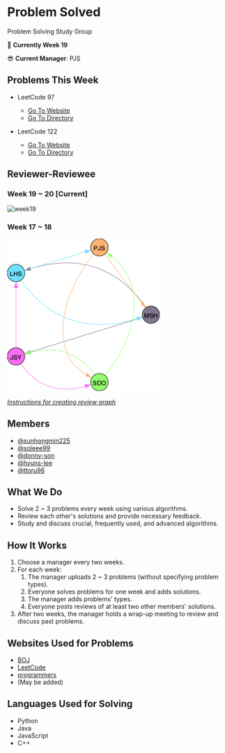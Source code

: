 # Problem Solved
Problem Solving Study Group



📌 **Currently Week 19**


😎 **Current Manager**: PJS

## Problems This Week

  - LeetCode 97
    - [Go To Website](https://leetcode.com/problems/best-time-to-buy-and-sell-stock-ii/)
    - [Go To Directory](https://github.com/sunhongmin225/problem-solved/tree/main/LeetCode/97_interleaving_string)

  - LeetCode 122
    - [Go To Website](https://leetcode.com/problems/perfect-squares/)
    - [Go To Directory](https://github.com/sunhongmin225/problem-solved/tree/main/LeetCode/122_best_time_to_buy_and_sell_stock)


## Reviewer-Reviewee
### Week 19 ~ 20 [Current]
![week19](https://user-images.githubusercontent.com/54504359/169645116-2702eaf8-c737-4232-88ea-a91a3956cef5.png)


### Week 17 ~ 18 

![Week17](./utils/graphs/week17.png)


[*Instructions for creating review graph*](https://github.com/sunhongmin225/problem-solved/blob/main/utils/README.md)

## Members
* [@sunhongmin225](https://github.com/sunhongmin225)
* [@soleee99](https://github.com/soleee99)
* [@donny-son](https://github.com/donny-son)
* [@hyuns-lee](https://github.com/hyuns-lee)
* [@ttoru96](https://github.com/ttoru96)

## What We Do
* Solve 2 ~ 3 problems every week using various algorithms.
* Review each other's solutions and provide necessary feedback.
* Study and discuss crucial, frequently used, and advanced algorithms.

## How It Works
1. Choose a manager every two weeks.
1. For each week:
	1. The manager uploads 2 ~ 3 problems (without specifying problem types).
	1. Everyone solves problems for one week and adds solutions.
	1. The manager adds problems' types.
	1. Everyone posts reviews of at least two other members' solutions.
1. After two weeks, the manager holds a wrap-up meeting to review and discuss past problems.

## Websites Used for Problems
* [BOJ](https://www.acmicpc.net)
* [LeetCode](https://leetcode.com)
* [programmers](https://programmers.co.kr)
* (May be added)

## Languages Used for Solving
* Python
* Java
* JavaScript
* C++

